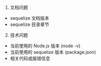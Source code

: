 1. 文档问题
  * sequelize 文档版本
  * sequelize 目录章节
2. 技术问题
  * 当前使用的 Node.js 版本 (node -v)
  * 当前使用的 sequelize 版本 (package.json)
  * 相关代码或报错信息